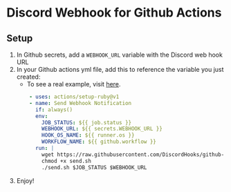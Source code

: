 # Discord Webhook for Github Actions
## Setup
1. In Github secrets, add a `WEBHOOK_URL` variable with the Discord web hook URL
1. In your Github actions yml file, add this to reference the variable you just created:
    - To see a real example, visit [here](https://github.com/unthreaded/git-hooks/blob/92ea6bde348431fbe25d05c33398c969eec5d3ee/.github/workflows/build.yml#L48). 
    ```yaml
        - uses: actions/setup-ruby@v1
        - name: Send Webhook Notification
          if: always()
          env:
            JOB_STATUS: ${{ job.status }}
            WEBHOOK_URL: ${{ secrets.WEBHOOK_URL }}
            HOOK_OS_NAME: ${{ runner.os }}
            WORKFLOW_NAME: ${{ github.workflow }}
          run: |
            wget https://raw.githubusercontent.com/DiscordHooks/github-actions-discord-webhook/master/send.sh
            chmod +x send.sh
            ./send.sh $JOB_STATUS $WEBHOOK_URL
    ```
1. Enjoy!